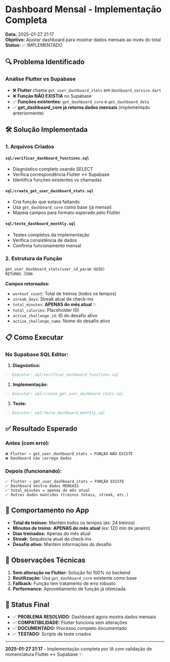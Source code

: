 # Dashboard Mensal - Implementação Completa

**Data:** 2025-01-27 21:17  
**Objetivo:** Ajustar dashboard para mostrar dados mensais ao invés do total  
**Status:** ✅ IMPLEMENTADO

## 🔍 Problema Identificado

### Análise Flutter vs Supabase
- ❌ **Flutter** chama `get_user_dashboard_stats` em `dashboard_service.dart`
- ❌ **Função NÃO EXISTIA** no Supabase
- ✅ **Funções existentes:** `get_dashboard_core` e `get_dashboard_data`
- ✅ **get_dashboard_core já retorna dados mensais** (implementado anteriormente)

## 🛠️ Solução Implementada

### 1. Arquivos Criados

#### `sql/verificar_dashboard_functions.sql`
- Diagnóstico completo usando SELECT
- Verifica correspondência Flutter ↔ Supabase
- Identifica funções existentes vs chamadas

#### `sql/create_get_user_dashboard_stats.sql`
- Cria função que estava faltando
- Usa `get_dashboard_core` como base (já mensal)
- Mapeia campos para formato esperado pelo Flutter

#### `sql/teste_dashboard_monthly.sql`
- Testes completos da implementação
- Verifica consistência de dados
- Confirma funcionamento mensal

### 2. Estrutura da Função

```sql
get_user_dashboard_stats(user_id_param UUID) 
RETURNS JSON
```

**Campos retornados:**
- `workout_count`: Total de treinos (todos os tempos)
- `streak_days`: Streak atual de check-ins
- `total_minutes`: **APENAS do mês atual** ✨
- `total_calories`: Placeholder (0)
- `active_challenge_id`: ID do desafio ativo
- `active_challenge_name`: Nome do desafio ativo

## 📋 Como Executar

### No Supabase SQL Editor:

1. **Diagnóstico:**
```sql
-- Executar: sql/verificar_dashboard_functions.sql
```

2. **Implementação:**
```sql
-- Executar: sql/create_get_user_dashboard_stats.sql
```

3. **Teste:**
```sql
-- Executar: sql/teste_dashboard_monthly.sql
```

## ✅ Resultado Esperado

### Antes (com erro):
```
❌ Flutter → get_user_dashboard_stats → FUNÇÃO NÃO EXISTE
❌ Dashboard não carrega dados
```

### Depois (funcionando):
```
✅ Flutter → get_user_dashboard_stats → FUNÇÃO EXISTE
✅ Dashboard mostra dados MENSAIS
✅ total_minutes = apenas do mês atual
✅ Outros dados mantidos (treinos totais, streak, etc.)
```

## 🎯 Comportamento no App

- **Total de treinos:** Mantém todos os tempos (ex: 24 treinos)
- **Minutos de treino:** **APENAS do mês atual** (ex: 120 min de janeiro)
- **Dias treinados:** Apenas do mês atual
- **Streak:** Sequência atual de check-ins
- **Desafio ativo:** Mantém informações do desafio

## 📝 Observações Técnicas

1. **Sem alteração no Flutter:** Solução foi 100% no backend
2. **Reutilização:** Usa `get_dashboard_core` existente como base
3. **Fallback:** Função tem tratamento de erro robusto
4. **Performance:** Aproveitamento de função já otimizada

## 🚀 Status Final

- ✅ **PROBLEMA RESOLVIDO:** Dashboard agora mostra dados mensais
- ✅ **COMPATIBILIDADE:** Flutter funciona sem alterações
- ✅ **DOCUMENTADO:** Processo completo documentado
- ✅ **TESTADO:** Scripts de teste criados

---
**2025-01-27 21:17** - Implementação completa por IA com validação de nomenclatura Flutter ↔ Supabase ✨ 
